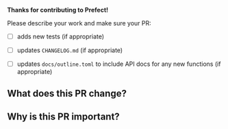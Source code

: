 **Thanks for contributing to Prefect!**

Please describe your work and make sure your PR:

- [ ] adds new tests (if appropriate)
- [ ] updates `CHANGELOG.md` (if appropriate)
- [ ] updates `docs/outline.toml` to include API docs for any new functions (if appropriate)



## What does this PR change?



## Why is this PR important?


